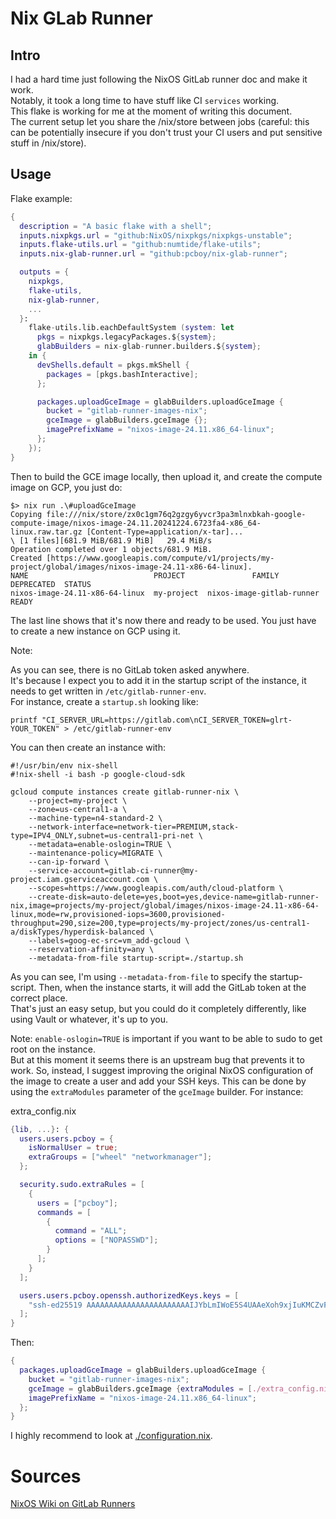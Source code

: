 # Nix GLab Runner

## Intro

I had a hard time just following the NixOS GitLab runner doc and make it work.  
Notably, it took a long time to have stuff like CI `services` working.  
This flake is working for me at the moment of writing this document.  
The current setup let you share the /nix/store between jobs (careful: this can be potentially insecure if you don't trust your CI users and put sensitive stuff in /nix/store).

## Usage

Flake example:

```nix
{
  description = "A basic flake with a shell";
  inputs.nixpkgs.url = "github:NixOS/nixpkgs/nixpkgs-unstable";
  inputs.flake-utils.url = "github:numtide/flake-utils";
  inputs.nix-glab-runner.url = "github:pcboy/nix-glab-runner";

  outputs = {
    nixpkgs,
    flake-utils,
    nix-glab-runner,
    ...
  }:
    flake-utils.lib.eachDefaultSystem (system: let
      pkgs = nixpkgs.legacyPackages.${system};
      glabBuilders = nix-glab-runner.builders.${system};
    in {
      devShells.default = pkgs.mkShell {
        packages = [pkgs.bashInteractive];
      };

      packages.uploadGceImage = glabBuilders.uploadGceImage {
        bucket = "gitlab-runner-images-nix";
        gceImage = glabBuilders.gceImage {};
        imagePrefixName = "nixos-image-24.11.x86_64-linux";
      };
    });
}
```

Then to build the GCE image locally, then upload it, and create the compute image on GCP, you just do:

```shell
$> nix run .\#uploadGceImage
Copying file:///nix/store/zx0c1gm76q2gzgy6yvcr3pa3mlnxbkah-google-compute-image/nixos-image-24.11.20241224.6723fa4-x86_64-linux.raw.tar.gz [Content-Type=application/x-tar]...
\ [1 files][681.9 MiB/681.9 MiB]   29.4 MiB/s
Operation completed over 1 objects/681.9 MiB.
Created [https://www.googleapis.com/compute/v1/projects/my-project/global/images/nixos-image-24.11-x86-64-linux].
NAME                            PROJECT               FAMILY                     DEPRECATED  STATUS
nixos-image-24.11-x86-64-linux  my-project  nixos-image-gitlab-runner              READY
```

The last line shows that it's now there and ready to be used. You just have to create a new instance on GCP using it.

Note:

As you can see, there is no GitLab token asked anywhere.  
It's because I expect you to add it in the startup script of the instance, it needs to get written in `/etc/gitlab-runner-env`.  
For instance, create a `startup.sh` looking like:

```shell
printf "CI_SERVER_URL=https://gitlab.com\nCI_SERVER_TOKEN=glrt-YOUR_TOKEN" > /etc/gitlab-runner-env
```

You can then create an instance with:

```shell
#!/usr/bin/env nix-shell
#!nix-shell -i bash -p google-cloud-sdk

gcloud compute instances create gitlab-runner-nix \
    --project=my-project \
    --zone=us-central1-a \
    --machine-type=n4-standard-2 \
    --network-interface=network-tier=PREMIUM,stack-type=IPV4_ONLY,subnet=us-central1-pri-net \
    --metadata=enable-oslogin=TRUE \
    --maintenance-policy=MIGRATE \
    --can-ip-forward \
    --service-account=gitlab-ci-runner@my-project.iam.gserviceaccount.com \
    --scopes=https://www.googleapis.com/auth/cloud-platform \
    --create-disk=auto-delete=yes,boot=yes,device-name=gitlab-runner-nix,image=projects/my-project/global/images/nixos-image-24.11-x86-64-linux,mode=rw,provisioned-iops=3600,provisioned-throughput=290,size=200,type=projects/my-project/zones/us-central1-a/diskTypes/hyperdisk-balanced \
    --labels=goog-ec-src=vm_add-gcloud \
    --reservation-affinity=any \
    --metadata-from-file startup-script=./startup.sh
```

As you can see, I'm using `--metadata-from-file` to specify the startup-script. Then, when the instance starts, it will add the GitLab token at the correct place.  
That's just an easy setup, but you could do it completely differently, like using Vault or whatever, it's up to you.

Note: `enable-oslogin=TRUE` is important if you want to be able to sudo to get root on the instance.  
But at this moment it seems there is an upstream bug that prevents it to work. So, instead, I suggest improving the original NixOS configuration of the image to create a user and add your SSH keys. This can be done by using the `extraModules` parameter of the `gceImage` builder. For instance:

extra_config.nix

```nix
{lib, ...}: {
  users.users.pcboy = {
    isNormalUser = true;
    extraGroups = ["wheel" "networkmanager"];
  };

  security.sudo.extraRules = [
    {
      users = ["pcboy"];
      commands = [
        {
          command = "ALL";
          options = ["NOPASSWD"];
        }
      ];
    }
  ];

  users.users.pcboy.openssh.authorizedKeys.keys = [
    "ssh-ed25519 AAAAAAAAAAAAAAAAAAAAAAAIJYbLmIWoE5S4UAAeXoh9xjIuKMCZvFdyZmoSY+N/nEw pcboy@host"
  ];
}
```

Then:

```nix
{
  packages.uploadGceImage = glabBuilders.uploadGceImage {
    bucket = "gitlab-runner-images-nix";
    gceImage = glabBuilders.gceImage {extraModules = [./extra_config.nix];};
    imagePrefixName = "nixos-image-24.11.x86_64-linux";
  };
}
```

I highly recommend to look at [./configuration.nix](./configuration.nix).

# Sources

[NixOS Wiki on GitLab Runners](https://nixos.wiki/wiki/Gitlab_runner)
